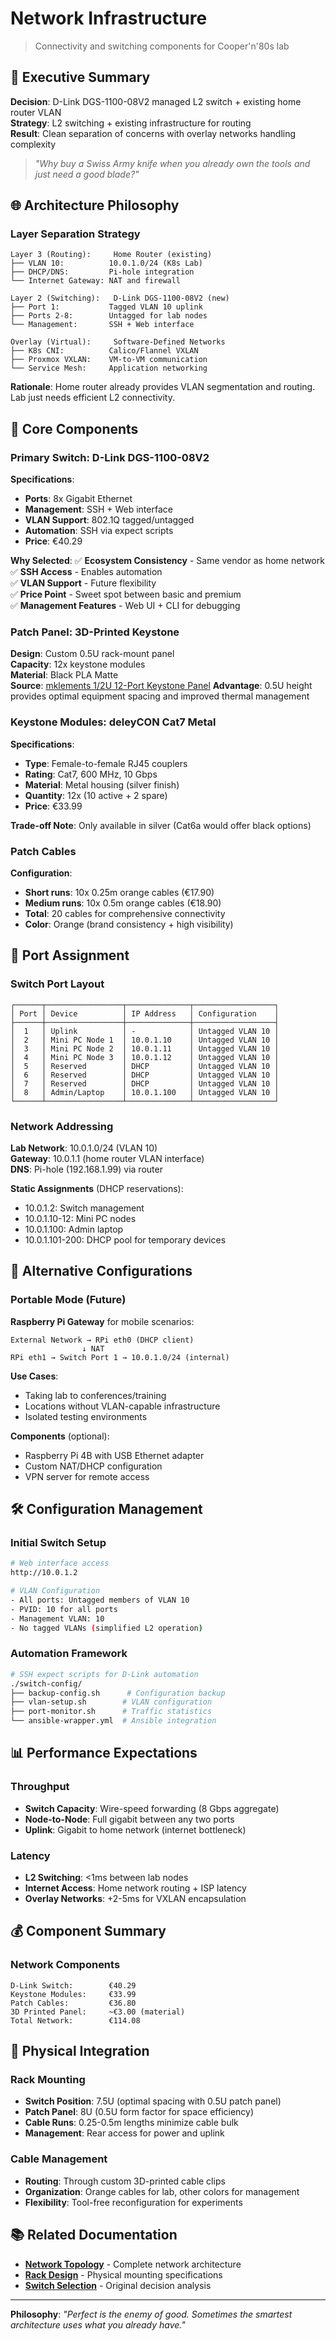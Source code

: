 # Network Infrastructure

> Connectivity and switching components for Cooper'n'80s lab

## 🎯 Executive Summary

**Decision**: D-Link DGS-1100-08V2 managed L2 switch + existing home router VLAN  
**Strategy**: L2 switching + existing infrastructure for routing  
**Result**: Clean separation of concerns with overlay networks handling complexity

> *"Why buy a Swiss Army knife when you already own the tools and just need a good blade?"*

## 🌐 Architecture Philosophy

### Layer Separation Strategy
```
Layer 3 (Routing):     Home Router (existing)
├── VLAN 10:          10.0.1.0/24 (K8s Lab)
├── DHCP/DNS:         Pi-hole integration
└── Internet Gateway: NAT and firewall

Layer 2 (Switching):   D-Link DGS-1100-08V2 (new)
├── Port 1:           Tagged VLAN 10 uplink
├── Ports 2-8:        Untagged for lab nodes
└── Management:       SSH + Web interface

Overlay (Virtual):     Software-Defined Networks
├── K8s CNI:          Calico/Flannel VXLAN
├── Proxmox VXLAN:    VM-to-VM communication
└── Service Mesh:     Application networking
```

**Rationale**: Home router already provides VLAN segmentation and routing. Lab just needs efficient L2 connectivity.

## 🔧 Core Components

### Primary Switch: D-Link DGS-1100-08V2

**Specifications**:
- **Ports**: 8x Gigabit Ethernet
- **Management**: SSH + Web interface  
- **VLAN Support**: 802.1Q tagged/untagged
- **Automation**: SSH via expect scripts
- **Price**: €40.29

**Why Selected**:
✅ **Ecosystem Consistency** - Same vendor as home network  
✅ **SSH Access** - Enables automation  
✅ **VLAN Support** - Future flexibility  
✅ **Price Point** - Sweet spot between basic and premium  
✅ **Management Features** - Web UI + CLI for debugging

### Patch Panel: 3D-Printed Keystone

**Design**: Custom 0.5U rack-mount panel  
**Capacity**: 12x keystone modules  
**Material**: Black PLA Matte  
**Source**: [mklements 1/2U 12-Port Keystone Panel](https://makerworld.com/de/models/1293816-1-2u-12-port-keystone-panel-for-10-rack#profileId-1324489)
**Advantage**: 0.5U height provides optimal equipment spacing and improved thermal management

### Keystone Modules: deleyCON Cat7 Metal

**Specifications**:
- **Type**: Female-to-female RJ45 couplers
- **Rating**: Cat7, 600 MHz, 10 Gbps
- **Material**: Metal housing (silver finish)
- **Quantity**: 12x (10 active + 2 spare)
- **Price**: €33.99

**Trade-off Note**: Only available in silver (Cat6a would offer black options)

### Patch Cables

**Configuration**:
- **Short runs**: 10x 0.25m orange cables (€17.90)
- **Medium runs**: 10x 0.5m orange cables (€18.90)  
- **Total**: 20 cables for comprehensive connectivity
- **Color**: Orange (brand consistency + high visibility)

## 📐 Port Assignment

### Switch Port Layout

```
┌──────┬─────────────────┬──────────────┬──────────────────┐
│ Port │ Device          │ IP Address   │ Configuration    │
├──────┼─────────────────┼──────────────┼──────────────────┤
│  1   │ Uplink          │ -            │ Untagged VLAN 10 │
│  2   │ Mini PC Node 1  │ 10.0.1.10    │ Untagged VLAN 10 │
│  3   │ Mini PC Node 2  │ 10.0.1.11    │ Untagged VLAN 10 │
│  4   │ Mini PC Node 3  │ 10.0.1.12    │ Untagged VLAN 10 │
│  5   │ Reserved        │ DHCP         │ Untagged VLAN 10 │
│  6   │ Reserved        │ DHCP         │ Untagged VLAN 10 │
│  7   │ Reserved        │ DHCP         │ Untagged VLAN 10 │
│  8   │ Admin/Laptop    │ 10.0.1.100   │ Untagged VLAN 10 │
└──────┴─────────────────┴──────────────┴──────────────────┘
```

### Network Addressing

**Lab Network**: 10.0.1.0/24 (VLAN 10)  
**Gateway**: 10.0.1.1 (home router VLAN interface)  
**DNS**: Pi-hole (192.168.1.99) via router  

**Static Assignments** (DHCP reservations):
- 10.0.1.2: Switch management
- 10.0.1.10-12: Mini PC nodes  
- 10.0.1.100: Admin laptop
- 10.0.1.101-200: DHCP pool for temporary devices

## 🔄 Alternative Configurations

### Portable Mode (Future)

**Raspberry Pi Gateway** for mobile scenarios:
```
External Network → RPi eth0 (DHCP client)
                ↓ NAT
RPi eth1 → Switch Port 1 → 10.0.1.0/24 (internal)
```

**Use Cases**:
- Taking lab to conferences/training
- Locations without VLAN-capable infrastructure
- Isolated testing environments

**Components** (optional):
- Raspberry Pi 4B with USB Ethernet adapter
- Custom NAT/DHCP configuration
- VPN server for remote access

## 🛠️ Configuration Management

### Initial Switch Setup
```bash
# Web interface access
http://10.0.1.2

# VLAN Configuration
- All ports: Untagged members of VLAN 10
- PVID: 10 for all ports
- Management VLAN: 10
- No tagged VLANs (simplified L2 operation)
```

### Automation Framework
```bash
# SSH expect scripts for D-Link automation
./switch-config/
├── backup-config.sh      # Configuration backup
├── vlan-setup.sh        # VLAN configuration  
├── port-monitor.sh      # Traffic statistics
└── ansible-wrapper.yml  # Ansible integration
```

## 📊 Performance Expectations

### Throughput
- **Switch Capacity**: Wire-speed forwarding (8 Gbps aggregate)
- **Node-to-Node**: Full gigabit between any two ports
- **Uplink**: Gigabit to home network (internet bottleneck)

### Latency
- **L2 Switching**: <1ms between lab nodes
- **Internet Access**: Home network routing + ISP latency
- **Overlay Networks**: +2-5ms for VXLAN encapsulation

## 💰 Component Summary

### Network Components
```
D-Link Switch:        €40.29
Keystone Modules:     €33.99  
Patch Cables:         €36.80
3D Printed Panel:     ~€3.00 (material)
Total Network:        €114.08
```

## 🔧 Physical Integration

### Rack Mounting
- **Switch Position**: 7.5U (optimal spacing with 0.5U patch panel)
- **Patch Panel**: 8U (0.5U form factor for space efficiency)  
- **Cable Runs**: 0.25-0.5m lengths minimize cable bulk
- **Management**: Rear access for power and uplink

### Cable Management
- **Routing**: Through custom 3D-printed cable clips
- **Organization**: Orange cables for lab, other colors for management
- **Flexibility**: Tool-free reconfiguration for experiments

## 📚 Related Documentation

- **[Network Topology](../../02-design/network-topology.md)** - Complete network architecture
- **[Rack Design](rack.md)** - Physical mounting specifications  
- **[Switch Selection](../../hardware/switch-selection.md)** - Original decision analysis

---

**Philosophy**: *"Perfect is the enemy of good. Sometimes the smartest architecture uses what you already have."*